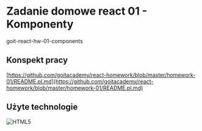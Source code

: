 # Zadanie domowe react 01 - Komponenty
 goit-react-hw-01-components

## Konspekt pracy
[https://github.com/goitacademy/react-homework/blob/master/homework-01/README.pl.md](https://github.com/goitacademy/react-homework/blob/master/homework-01/README.pl.md)

## Użyte technologie
![HTML5](https://img.shields.io/badge/html5-%23E34F26.svg?style=for-the-badge&logo=html5&logoColor=white)
